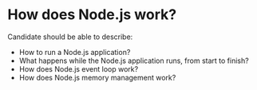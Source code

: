 # How does Node.js work?

Candidate should be able to describe:

* How to run a Node.js application?
* What happens while the Node.js application runs, from start to finish?
* How does Node.js event loop work?
* How does Node.js memory management work?
